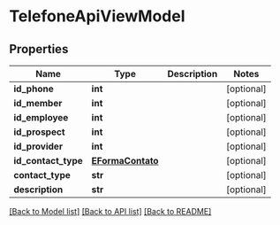 # TelefoneApiViewModel

## Properties
Name | Type | Description | Notes
------------ | ------------- | ------------- | -------------
**id_phone** | **int** |  | [optional] 
**id_member** | **int** |  | [optional] 
**id_employee** | **int** |  | [optional] 
**id_prospect** | **int** |  | [optional] 
**id_provider** | **int** |  | [optional] 
**id_contact_type** | [**EFormaContato**](EFormaContato.md) |  | [optional] 
**contact_type** | **str** |  | [optional] 
**description** | **str** |  | [optional] 

[[Back to Model list]](../README.md#documentation-for-models) [[Back to API list]](../README.md#documentation-for-api-endpoints) [[Back to README]](../README.md)

